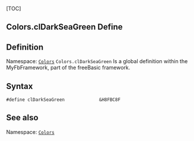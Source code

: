 [TOC]
## Colors.clDarkSeaGreen Define

## Definition
Namespace: [`Colors`](Colors.md)
`Colors.clDarkSeaGreen` Is a global definition within the MyFbFramework, part of the freeBasic framework.
## Syntax

```freeBasic
#define clDarkSeaGreen             &H8FBC8F
```

## See also
Namespace: [`Colors`](Colors.md)
